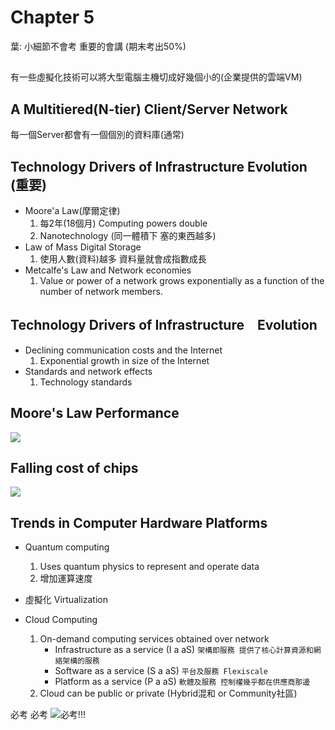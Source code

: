 # Chapter 5
葉: 小細節不會考 重要的會講 (期末考出50%)

## 
有一些虛擬化技術可以將大型電腦主機切成好幾個小的(企業提供的雲端VM)

## A Multitiered(N-tier) Client/Server Network
每一個Server都會有一個個別的資料庫(通常)

## Technology Drivers of Infrastructure Evolution (重要)
* Moore'a Law(摩爾定律)
    1. 每2年(18個月) Computing powers double
    2. Nanotechnology (同一體積下 塞的東西越多)
* Law of Mass Digital Storage
    1. 使用人數(資料)越多 資料量就會成指數成長
* Metcalfe's Law and Network economies
    1. Value or power of a network grows exponentially as a
function of the number of network members.

## Technology Drivers of Infrastructure　Evolution
* Declining communication costs and the Internet
    1. Exponential growth in size of the Internet
* Standards and network effects
    1. Technology standards
        
## Moore's Law Performance
![](https://images.slideplayer.com/13/4145146/slides/slide_2.jpg)

## Falling cost of chips
![](https://ars.els-cdn.com/content/image/1-s2.0-S1369702106715395-gr2.jpg)

## Trends in Computer Hardware Platforms
* Quantum computing
    1. Uses quantum physics to represent and operate data
    2. 增加運算速度
* 虛擬化 Virtualization
    
* Cloud Computing
    1. On-demand computing services obtained over network
        * Infrastructure as a service (I a aS)
        ```架構即服務 提供了核心計算資源和網絡架構的服務```
        * Software as a service (S a aS)
        ```平台及服務 Flexiscale```
        * Platform as a service (P a aS)
        ```軟體及服務 控制權幾乎都在供應商那邊```
    2. Cloud can be public or private (Hybrid混和 or Community社區)


必考 必考
![必考!!!](https://i.imgur.com/1DQFctY.png)

## 
